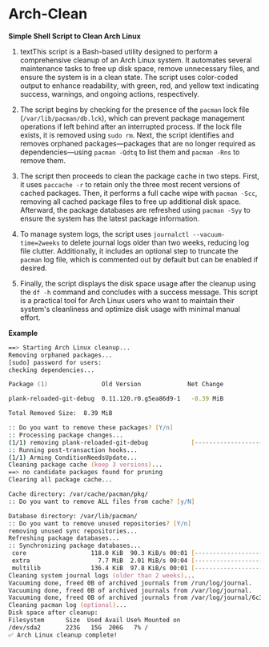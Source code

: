 # Arch-Clean

**Simple Shell Script to Clean Arch Linux**

1. textThis script is a Bash-based utility designed to perform a comprehensive cleanup of an Arch Linux system. It automates several maintenance tasks to free up disk space, remove unnecessary files, and ensure the system is in a clean state. The script uses color-coded output to enhance readability, with green, red, and yellow text indicating success, warnings, and ongoing actions, respectively.

2. The script begins by checking for the presence of the `pacman` lock file (`/var/lib/pacman/db.lck`), which can prevent package management operations if left behind after an interrupted process. If the lock file exists, it is removed using `sudo rm`. Next, the script identifies and removes orphaned packages—packages that are no longer required as dependencies—using `pacman -Qdtq` to list them and `pacman -Rns` to remove them.

3. The script then proceeds to clean the package cache in two steps. First, it uses `paccache -r` to retain only the three most recent versions of cached packages. Then, it performs a full cache wipe with `pacman -Scc`, removing all cached package files to free up additional disk space. Afterward, the package databases are refreshed using `pacman -Syy` to ensure the system has the latest package information.

4. To manage system logs, the script uses `journalctl --vacuum-time=2weeks` to delete journal logs older than two weeks, reducing log file clutter. Additionally, it includes an optional step to truncate the `pacman` log file, which is commented out by default but can be enabled if desired.

5. Finally, the script displays the disk space usage after the cleanup using the `df -h` command and concludes with a success message. This script is a practical tool for Arch Linux users who want to maintain their system's cleanliness and optimize disk usage with minimal manual effort.

**Example**

```zsh
==> Starting Arch Linux cleanup...
Removing orphaned packages...
[sudo] password for users: 
checking dependencies...

Package (1)               Old Version             Net Change

plank-reloaded-git-debug  0.11.120.r0.g5ea86d9-1   -8.39 MiB

Total Removed Size:  8.39 MiB

:: Do you want to remove these packages? [Y/n] 
:: Processing package changes...
(1/1) removing plank-reloaded-git-debug            [----------------------] 100%
:: Running post-transaction hooks...
(1/1) Arming ConditionNeedsUpdate...
Cleaning package cache (keep 3 versions)...
==> no candidate packages found for pruning
Clearing all package cache...

Cache directory: /var/cache/pacman/pkg/
:: Do you want to remove ALL files from cache? [y/N] 

Database directory: /var/lib/pacman/
:: Do you want to remove unused repositories? [Y/n] 
removing unused sync repositories...
Refreshing package databases...
:: Synchronizing package databases...
 core                  118.0 KiB  90.3 KiB/s 00:01 [----------------------] 100%
 extra                   7.7 MiB  2.01 MiB/s 00:04 [----------------------] 100%
 multilib              136.4 KiB  97.8 KiB/s 00:01 [----------------------] 100%
Cleaning system journal logs (older than 2 weeks)...
Vacuuming done, freed 0B of archived journals from /run/log/journal.
Vacuuming done, freed 0B of archived journals from /var/log/journal.
Vacuuming done, freed 0B of archived journals from /var/log/journal/6c3bf220752b45a084f6b46c43085136.
Cleaning pacman log (optional)...
Disk space after cleanup:
Filesystem      Size  Used Avail Use% Mounted on
/dev/sda2       223G   15G  206G   7% /
✅ Arch Linux cleanup complete!
```
